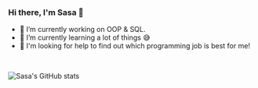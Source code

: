 ### Hi there, I'm Sasa 👋

- 🔭 I’m currently working on OOP & SQL.
- 🌱 I’m currently learning a lot of things :sweat_smile:
- 🤔 I'm looking for help to find out which programming job is best for me!

<br />

![Sasa's GitHub stats](https://github-readme-stats.vercel.app/api?username=sasamarjanovic295&show_icons=true&theme=graywhite)
